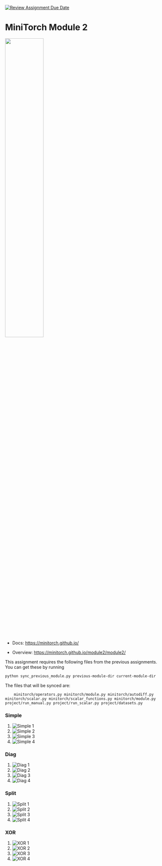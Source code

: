 [![Review Assignment Due Date](https://classroom.github.com/assets/deadline-readme-button-22041afd0340ce965d47ae6ef1cefeee28c7c493a6346c4f15d667ab976d596c.svg)](https://classroom.github.com/a/YFgwt0yY)
# MiniTorch Module 2

<img src="https://minitorch.github.io/minitorch.svg" width="50%">


* Docs: https://minitorch.github.io/

* Overview: https://minitorch.github.io/module2/module2/

This assignment requires the following files from the previous assignments. You can get these by running

```bash
python sync_previous_module.py previous-module-dir current-module-dir
```

The files that will be synced are:

        minitorch/operators.py minitorch/module.py minitorch/autodiff.py minitorch/scalar.py minitorch/scalar_functions.py minitorch/module.py project/run_manual.py project/run_scalar.py project/datasets.py

### Simple
1. ![Simple 1](./images/simple/2.png)
2. ![Simple 2](./images/simple/2.png)
3. ![Simple 3](./images/simple/3.png)
4. ![Simple 4](./images/simple/4.png)

### Diag
1. ![Diag 1](./images/diag/1.png)
2. ![Diag 2](./images/diag/2.png)
3. ![Diag 3](./images/diag/3.png)
4. ![Diag 4](./images/diag/4.png)


### Split
1. ![Split 1](./images/split/1.png)
2. ![Split 2](./images/split/2.png)
3. ![Split 3](./images/split/3.png)
4. ![Split 4](./images/split/4.png)

### XOR
1. ![XOR 1](./images/xor/1.png)
2. ![XOR 2](./images/xor/2.png)
3. ![XOR 3](./images/xor/3.png)
4. ![XOR 4](./images/xor/4.png)